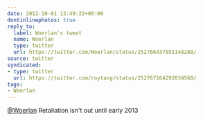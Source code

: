 ```yaml
---
date: 2012-10-01 13:49:22+00:00
dontinlinephotos: true
reply_to:
  label: Woerlan's tweet
  name: Woerlan
  type: twitter
  url: https://twitter.com/Woerlan/status/252766437851148288/
source: twitter
syndicated:
- type: twitter
  url: https://twitter.com/roytang/status/252767164292034560/
tags:
- Woerlan
---
```


[@Woerlan](https://twitter.com/Woerlan/) Retaliation isn't out until early 2013